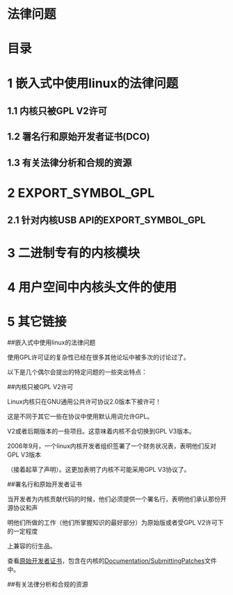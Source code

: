 法律问题
==================

目录
========

1 嵌入式中使用linux的法律问题
===============================

1.1 内核只被GPL V2许可
-----------------------------   

1.2 署名行和原始开发者证书(DCO)
------------------------------------

1.3 有关法律分析和合规的资源
---------------------------------

2 EXPORT_SYMBOL_GPL
===============================

2.1 针对内核USB API的EXPORT_SYMBOL_GPL
--------------------------------------

3 二进制专有的内核模块
==================================

4 用户空间中内核头文件的使用
====================================

5 其它链接
======================================





##嵌入式中使用linux的法律问题

使用GPL许可证的复杂性已经在很多其他论坛中被多次的讨论过了。

以下是几个偶尔会提出的特定问题的一些突出特点：

##内核只被GPL V2许可

Linux内核只在GNU通用公共许可协议2.0版本下被许可！

这是不同于其它一些在协议中使用默认用词允许GPL。

V2或者后期版本的一些项目。这意味着内核不会切换到GPL V3版本。

2006年9月，一个linux内核开发者组织签署了一个财务状况表，表明他们反对GPL 
V3版本

（接着起草了声明）。这更加表明了内核不可能采用GPL V3协议了。

##署名行和原始开发者证书

当开发者为内核贡献代码的时候，他们必须提供一个署名行，表明他们承认那份开源协议和声

明他们所做的工作（他们所掌握知识的最好部分）为原始版或者受GPL V2许可下的一定程度

上兼容的衍生品。

查看[原始开发者证书][1]，包含在内核的[Documentation/SubmittingPatches][2]文件中。 

[1]: "http://elinux.org/Developer_Certificate_Of_Origin" "原始开发者证书"

[2]: "http://git.kernel.org/cgit/linux/kernel/git/torvalds/linux.git/tree/Documentation/SubmittingPatches" "SubmittingPatches"


##有关法律分析和合规的资源












